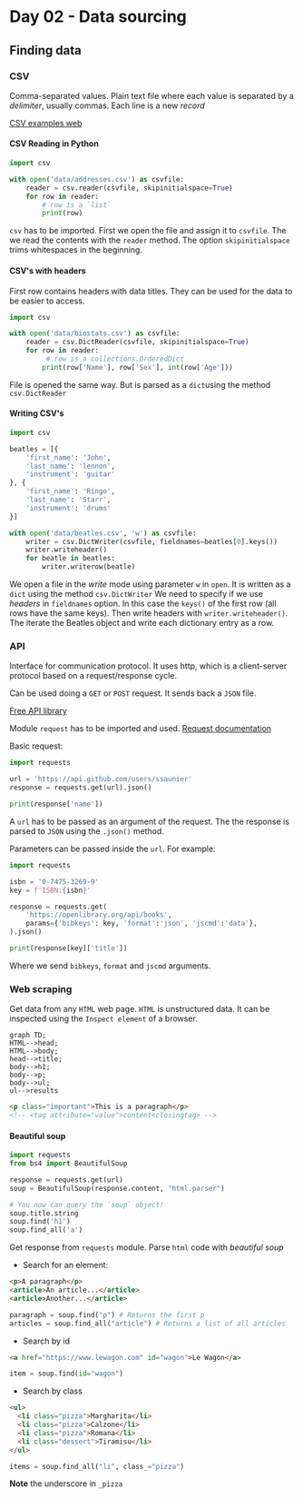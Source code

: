 <!-- markdownlint-configure-file { "MD024": { "siblings_only": true } } -->

# Day 02 - Data sourcing

## Finding data

### CSV

Comma-separated values.
Plain text file where each value is separated by a _delimiter_, usually commas.
Each line is a new _record_

[CSV examples web](https://people.sc.fsu.edu/~jburkardt/data/csv/csv.html)

#### CSV Reading in Python

```py
import csv

with open('data/addresses.csv') as csvfile:
    reader = csv.reader(csvfile, skipinitialspace=True)
    for row in reader:
        # row is a `list`
        print(row)
```

`csv` has to be imported.
First we open the file and assign it to `csvfile`.
The we read the contents with the `reader` method.
The option `skipinitialspace` trims whitespaces in the beginning.

#### CSV's with headers

First row contains headers with data titles.
They can be used for the data to be easier to access.

```py
import csv

with open('data/biostats.csv') as csvfile:
    reader = csv.DictReader(csvfile, skipinitialspace=True)
    for row in reader:
         # row is a collections.OrderedDict
        print(row['Name'], row['Sex'], int(row['Age']))
```

File is opened the same way. But is parsed as a `dict`using the method `csv.DictReader`

#### Writing CSV's

```py
import csv

beatles = [{
    'first_name': 'John',
    'last_name': 'lennon',
    'instrument': 'guitar'
}, {
    'first_name': 'Ringo',
    'last_name': 'Starr',
    'instrument': 'drums'
}]

with open('data/beatles.csv', 'w') as csvfile:
    writer = csv.DictWriter(csvfile, fieldnames=beatles[0].keys())
    writer.writeheader()
    for beatle in beatles:
        writer.writerow(beatle)
```

We open a file in the _write_ mode using parameter `w` in `open`.
It is written as a `dict` using the method `csv.DictWriter`
We need to specify if we use _headers_ in `fieldnames` option.
In this case the `keys()` of the first row (all rows have the same keys).
Then write headers with `writer.writeheader()`.
The iterate the Beatles object and write each dictionary entry as a row.

### API

Interface for communication protocol.
It uses http, which is a client-server protocol based on a request/response cycle.

Can be used doing a `GET` or `POST` request. It sends back a `JSON` file.

[Free API library](https://github.com/public-apis/public-apis)

Module `request` has to be imported and used. [Request documentation](https://pypi.org/project/requests/)

Basic request:

```py
import requests

url = 'https://api.github.com/users/ssaunier'
response = requests.get(url).json()

print(response['name'])
```

A `url` has to be passed as an argument of the request.
The the response is parsed to `JSON` using the `.json()` method.

Parameters can be passed inside the `url`.
For example:

```py
import requests

isbn = '0-7475-3269-9'
key = f'ISBN:{isbn}'

response = requests.get(
    'https://openlibrary.org/api/books',
    params={'bibkeys': key, 'format':'json', 'jscmd':'data'},
).json()

print(response[key]['title'])
```

Where we send `bibkeys`, `format` and `jscmd` arguments.

### Web scraping

Get data from any `HTML` web page.
`HTML` is unstructured data. It can be inspected using the `Inspect element` of a browser.

```mermaid
graph TD;
HTML-->head;
HTML-->body;
head-->title;
body-->h1;
body-->p;
body-->ul;
ul-->results
```

```html
<p class="important">This is a paragraph</p>
<!-- <tag attribute="value">content<closingtag> -->
```

#### Beautiful soup

```py
import requests
from bs4 import BeautifulSoup

response = requests.get(url)
soup = BeautifulSoup(response.content, "html.parser")

# You now can query the `soup` object!
soup.title.string
soup.find('h1')
soup.find_all('a')
```

Get response from `requests` module.
Parse `html` code with _beautiful soup_

- Search for an element:

```html
<p>A paragraph</p>
<article>An article...</article>
<article>Another...</article>
```

```py
paragraph = soup.find("p") # Returns the first p
articles = soup.find_all("article") # Returns a list of all articles
```

- Search by id

```html
<a href="https://www.lewagon.com" id="wagon">Le Wagon</a>
```

```py
item = soup.find(id="wagon")
```

- Search by class

```html
<ul>
  <li class="pizza">Margharita</li>
  <li class="pizza">Calzone</li>
  <li class="pizza">Romana</li>
  <li class="dessert">Tiramisu</li>
</ul>
```

```py
items = soup.find_all("li", class_="pizza")
```

**Note** the underscore in `_pizza`
